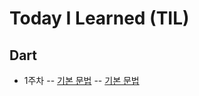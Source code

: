 # Today I Learned (TIL)

## Dart
- 1주차
-- [기본 문법](https://github.com/)
-- [기본 문법](https://github.com/)
